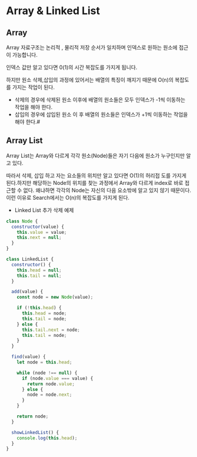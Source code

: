 # Array & Linked List

## **Array**

Array 자료구조는 논리적 , 물리적 저장 순서가 일치하며 인덱스로 원하는 원소에 접근이 가능합니다.

인덱스 값만 알고 있다면 0(1)의 시간 복잡도를 가지게 됩니다.

하지만 원소 삭제,삽입의 과정에 있어서는 배열의 특징이 깨지기 때문에 O(n)의 복잡도를 가지는 작업이 된다.

- 삭제의 경우에 삭제된 원소 이후에 배열의 원소들은 모두 인덱스가 -1씩 이동하는 작업을 해야 한다.
- 삽입의 경우에 삽입된 원소 이 후 배열의 원소들은 인덱스가 +1씩 이동하는 작업을 해야 한다.#

## **Array List**

Array List는 Array와 다르게 각각 원소(Node)들은 자기 다음에 원소가 누구인지만 알고 있다.

따라서 삭제, 삽입 하고 자는 요소들의 위치만 알고 있다면 O(1)의 허리접 도를 가지게 된다.하지만 해당하는 Node의 위치를 찾는 과정에서 Array와 다르게 index로 바로 접근할 수 없다. 왜냐하면 각각의 Node는 자신의 다음 요소밖에 알고 있지 않기 때문이다. 이런 이유로 Search에서는 O(n)의 복잡도를 가지게 된다.

- Linked List 추가 삭제 예제

```jsx
class Node {
  constructor(value) {
    this.value = value;
    this.next = null;
  }
}

class LinkedList {
  constructor() {
    this.head = null;
    this.tail = null;
  }

  add(value) {
    const node = new Node(value);

    if (!this.head) {
      this.head = node;
      this.tail = node;
    } else {
      this.tail.next = node;
      this.tail = node;
    }
  }

  find(value) {
    let node = this.head;

    while (node !== null) {
      if (node.value === value) {
        return node.value;
      } else {
        node = node.next;
      }
    }

    return node;
  }

  showLinkedList() {
    console.log(this.head);
  }
}
```
